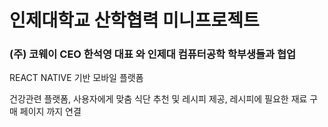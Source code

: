 # 인제대학교 산학협력 미니프로젝트

### (주) 코웨이 CEO 한석영 대표 와 인제대 컴퓨터공학 학부생들과 협업

REACT NATIVE 기반 모바일 플랫폼

건강관련 플랫폼, 사용자에게 맞춤 식단 추천 및 레시피 제공, 레시피에 필요한 재료 구매 페이지 까지 연결
